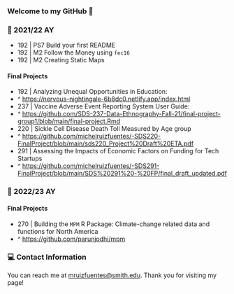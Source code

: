 ### Welcome to my GitHub 👋

### 📗 2021/22 AY  

   - 192 | PS7 Build your first README 
   - 192 | M2 Follow the Money using `fec16`
   - 192 | M2 Creating Static Maps 
  
 #### Final Projects
  
   - 192 | Analyzing Unequal Opportunities in Education: 
   - ^ https://nervous-nightingale-6b8dc0.netlify.app/index.html
   - 237 | Vaccine Adverse Event Reporting System User Guide: 
   - ^ https://github.com/SDS-237-Data-Ethnography-Fall-21/final-project-group1/blob/main/final-project.Rmd
   - 220 | Sickle Cell Disease Death Toll Measured by Age group
   - ^ https://github.com/michelruizfuentes/-SDS220-FinalProject/blob/main/sds220_Project%20Draft%20ETA.pdf
   - 291 | Assessing the Impacts of Economic Factors on Funding for Tech Startups 
   - ^ https://github.com/michelruizfuentes/-SDS291-FinalProject/blob/main/SDS%20291%20-%20FP/final_draft_updated.pdf
 
 ### 📗 2022/23 AY
 
 #### Final Projects
   
   - 270 | Building the `MPM` R Package: Climate-change related data and functions for North America 
   - ^ https://github.com/parunjodhi/mpm
    
 ### 💻 Contact Information 
 
 
You can reach me at mruizfuentes@smith.edu. Thank you for visiting my page!

<!--
**michelruizfuentes/michelruizfuentes** is a ✨ _special_ ✨ repository because its `README.md` (this file) appears on your GitHub profile.

Here are some ideas to get you started:

- 🔭 I’m currently working on ...
- 🌱 I’m currently learning ...
- 👯 I’m looking to collaborate on ...
- 🤔 I’m looking for help with ...
- 💬 Ask me about ...
- 📫 How to reach me: ...
- 😄 Pronouns: ...
- ⚡ Fun fact: ...

Kode with Klossy: Mobile Application Development Scholar

    - Final Project KWK | "Sustainable You" iOS App Template
-->

